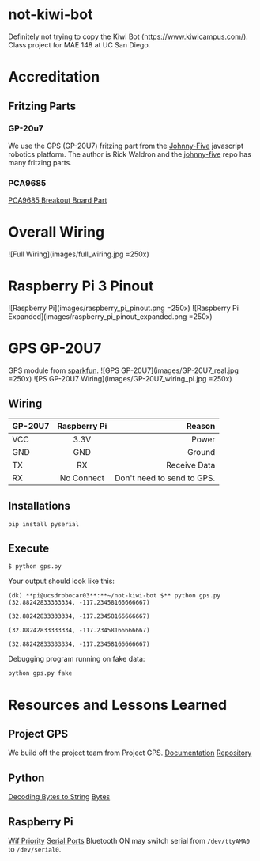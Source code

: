 # not-kiwi-bot
Definitely not trying to copy the Kiwi Bot (https://www.kiwicampus.com/). Class project for MAE 148 at UC San Diego.

# Accreditation
## Fritzing Parts
### GP-20u7
We use the GPS (GP-20U7) fritzing part from the [Johnny-Five](http://johnny-five.io/) javascript robotics platform. The author is Rick Waldron and the [johnny-five](https://github.com/rwaldron/johnny-five) repo has many fritzing parts.
### PCA9685
[PCA9685 Breakout Board Part](https://github.com/adafruit/Fritzing-Library/tree/master/parts/retired)
# Overall Wiring
![Full Wiring](images/full_wiring.jpg =250x)
# Raspberry Pi 3 Pinout
![Raspberry Pi](images/raspberry_pi_pinout.png  =250x)
![Raspberry Pi Expanded](images/raspberry_pi_pinout_expanded.png =250x)

# GPS GP-20U7
GPS module from [sparkfun](https://www.sparkfun.com/products/13740).
![GPS GP-20U7](images/GP-20U7_real.jpg =250x)
![PS GP-20U7 Wiring](images/GP-20U7_wiring_pi.jpg =250x)
## Wiring
| GP-20U7       | Raspberry Pi           | Reason  |
| ------------- |:-------------:| -----:|
| VCC     		| 3.3V 			| Power |
| GND      		| GND      		|   Ground|
| TX 			| RX      		|    Receive Data|
| RX 			| No Connect      |    Don't need to send to GPS. |



## Installations
```
pip install pyserial
```

##  Execute
``` 
$ python gps.py
```
Your output should look like this:  
```
(dk) **pi@ucsdrobocar03**:**~/not-kiwi-bot $** python gps.py
(32.88242833333334, -117.23458166666667)

(32.88242833333334, -117.23458166666667)

(32.88242833333334, -117.23458166666667)

(32.88242833333334, -117.23458166666667)
```

Debugging program running on fake data:
```
python gps.py fake
```

# Resources and Lessons Learned
## Project GPS
We build off the project team from Project GPS.
[Documentation](https://guitar.ucsd.edu/maeece148/index.php/Project_gps)
[Repository](https://github.com/MAE-ECE-148/ProjectGPS)
## Python
[Decoding Bytes to String](https://stackoverflow.com/questions/606191/convert-bytes-to-a-string)
[Bytes](https://stackoverflow.com/questions/6269765/what-does-the-b-character-do-in-front-of-a-string-literal)
## Raspberry Pi
[Wif Priority](https://raspberrypi.stackexchange.com/questions/58304/how-to-set-wifi-network-priority)
[Serial Ports](https://www.raspberrypi.org/documentation/configuration/uart.md) Bluetooth ON may switch serial from `/dev/ttyAMA0` to `/dev/serial0`.

